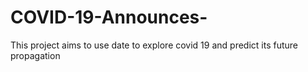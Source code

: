 # COVID-19-Announces-
This project aims to use date to explore covid 19 and predict its future propagation 

